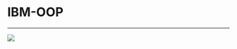 # IBM-OOP

___

![](https://img.shields.io/badge/BackEnd-Python-informational?style=flat&logo=<LOGO_NAME>&logoColor=white&color=5F7FF6)
